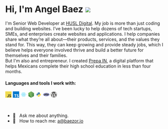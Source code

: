 # Hi, I'm Angel Baez <img src="https://media.giphy.com/media/hvRJCLFzcasrR4ia7z/giphy.gif" width="25px">

I'm Senior Web Developer at [HUSL Digital](https://husldigital.com/). My job is more than just coding and building websites. I’ve been lucky to help dozens of tech startups, SMEs, and enterprises create websites and applications. I help companies share what they’re all about—their products, services, and the values they stand for. This way, they can keep growing and provide steady jobs, which I believe helps everyone involved thrive and build a better future for themselves and their families.
<br>
But I'm also and entrepreneur. I created [Prepa IN](https://prepain.mx/), a digital platform that helps Mexicans complete their high school education in less than four months.
<br />

#### Languages and tools I work with:

<code><img height="20" src="https://raw.githubusercontent.com/github/explore/80688e429a7d4ef2fca1e82350fe8e3517d3494d/topics/javascript/javascript.png"></code>
<code><img height="20" src="https://raw.githubusercontent.com/github/explore/80688e429a7d4ef2fca1e82350fe8e3517d3494d/topics/typescript/typescript.png"></code>
<code><img height="20" src="https://raw.githubusercontent.com/github/explore/80688e429a7d4ef2fca1e82350fe8e3517d3494d/topics/react/react.png"></code>
<code><img height="20" src="https://raw.githubusercontent.com/github/explore/80688e429a7d4ef2fca1e82350fe8e3517d3494d/topics/nodejs/nodejs.png"></code>
<code><img height="20" src="https://raw.githubusercontent.com/github/explore/80688e429a7d4ef2fca1e82350fe8e3517d3494d/topics/python/python.png"></code>
<code><img height="20" src="https://raw.githubusercontent.com/github/explore/80688e429a7d4ef2fca1e82350fe8e3517d3494d/topics/php/php.png"></code>
<code><img height="20" src="https://raw.githubusercontent.com/github/explore/80688e429a7d4ef2fca1e82350fe8e3517d3494d/topics/wordpress/wordpress.png"></code>

<br />

- 💬 &nbsp;	Ask me about anything.
- 💌 &nbsp;	How to reach me: [a@baezor.io](mailto:a@baezor.io)
